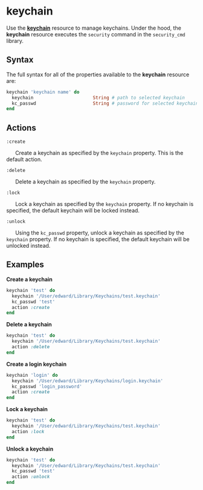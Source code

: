keychain
=========

Use the [**keychain**](https://github.com/Microsoft/macos-cookbook/blob/master/resources/keychain.rb) resource to manage keychains.
Under the hood, the **keychain** resource executes the `security`
command in the `security_cmd` library.

Syntax
------

The full syntax for all of the properties available to the **keychain** resource
are:

```ruby
keychain 'keychain name' do
  keychain                      String # path to selected keychain
  kc_passwd                     String # password for selected keychain
end
```

Actions
-------

`:create`

&nbsp;&nbsp;&nbsp;&nbsp;&nbsp;&nbsp;Create a keychain as specified by
the `keychain` property. This is the default action.

`:delete`

&nbsp;&nbsp;&nbsp;&nbsp;&nbsp;&nbsp;Delete a keychain as specified by
the `keychain` property.

`:lock`

&nbsp;&nbsp;&nbsp;&nbsp;&nbsp;&nbsp;Lock a keychain as specified by
the `keychain` property. If no keychain is specified, the default keychain
will be locked instead.

`:unlock`

&nbsp;&nbsp;&nbsp;&nbsp;&nbsp;&nbsp;Using the `kc_passwd` property, unlock a
keychain as specified by the `keychain` property. If no keychain is specified,
the default keychain will be unlocked instead.



Examples
--------

**Create a keychain**

```ruby
keychain 'test' do
  keychain '/User/edward/Library/Keychains/test.keychain'
  kc_passwd 'test'
  action :create
end
```

**Delete a keychain**

```ruby
keychain 'test' do
  keychain '/User/edward/Library/Keychains/test.keychain'
  action :delete
end
```

**Create a login keychain**

```ruby
keychain 'login' do
  keychain '/User/edward/Library/Keychains/login.keychain'
  kc_passwd 'login_password'
  action :create
end
```

**Lock a keychain**

```ruby
keychain 'test' do
  keychain '/User/edward/Library/Keychains/test.keychain'
  action :lock
end
```

**Unlock a keychain**

```ruby
keychain 'test' do
  keychain '/User/edward/Library/Keychains/test.keychain'
  kc_passwd 'test'
  action :unlock
end
```
